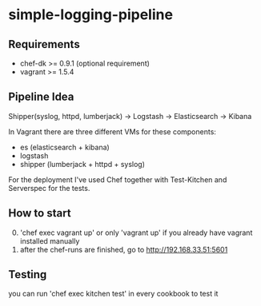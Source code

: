 # simple-logging-pipeline

## Requirements
 * chef-dk >= 0.9.1 (optional requirement)
 * vagrant >= 1.5.4    

## Pipeline Idea

Shipper(syslog, httpd, lumberjack) -> Logstash -> Elasticsearch -> Kibana
  
  In Vagrant there are three different VMs for these components:

  * es (elasticsearch + kibana)
  * logstash
  * shipper (lumberjack + httpd + syslog)


For the deployment I've used Chef together with Test-Kitchen and Serverspec for the tests.

## How to start

  0. 'chef exec vagrant up' or only 'vagrant up' if you already have vagrant installed manually
  1. after the chef-runs are finished, go to http://192.168.33.51:5601

## Testing

  you can run 'chef exec kitchen test' in every cookbook to test it 
